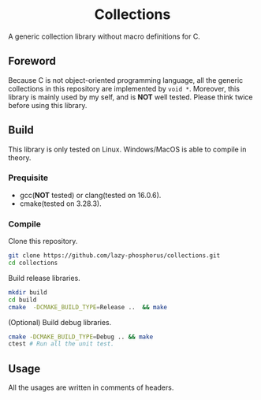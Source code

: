 **<h1 align="center">Collections</h1>**

A generic collection library without macro definitions for C.

## **Foreword**

Because C is not object-oriented programming language, all the generic collections in this repository are implemented by `void *`. Moreover, this library is mainly used by my self, and is **NOT** well tested. Please think twice before using this library.

## **Build**

This library is only tested on Linux. Windows/MacOS is able to compile in theory.

### **Prequisite**

- gcc(**NOT** tested) or clang(tested on 16.0.6).
- cmake(tested on 3.28.3).

### **Compile**

Clone this repository.

```sh
git clone https://github.com/lazy-phosphorus/collections.git
cd collections
```

Build release libraries.

```sh
mkdir build
cd build
cmake  -DCMAKE_BUILD_TYPE=Release ..  && make
```

(Optional) Build debug libraries.

```sh
cmake -DCMAKE_BUILD_TYPE=Debug .. && make
ctest # Run all the unit test.
```

## **Usage**

All the usages are written in comments of headers.
